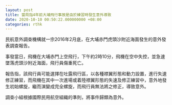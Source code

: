```yaml
---
layout: post
title: 當局指4年前大埔飛行事故是由於練習時發生意外導致
date: 2020-10-10 00:50:22.000000000 +08:00
categories: rthk
---
```


民航意外調查機構就一宗2016年2月底，在大埔赤門虎頭沙附近海面發生的意外發表調查報告。

事發當日，飛機在大埔赤門上空飛行，下午約2時10分，飛機在空中失控，並急速墜落虎頭沙附近海面，飛行員傷重死亡。

報告指，該飛行員可能選擇在吐露飛行區，以各種襟翼形態和動力設置，進行失速修正練習，而飛機在其中一次進場或着陸襟翼形態的失速及修正練習中，意外地發生初始螺旋，繼而演變成完全螺旋，而飛行員無法將之修正，導致意外。

調查小組根據國際民用航空組織的準則，將事件歸類為意外。
